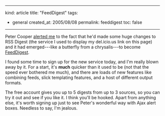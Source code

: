 -----
kind: article
title: "FeedDigest"
tags:
- general
created_at: 2005/08/08
permalink: feeddigest
toc: false
-----

<p>Peter Cooper <a href="http://www.rousette.org.uk/blog/archives/2005/07/29/freak-weather/#comment-3957">alerted me</a> to the fact that he'd made some huge changes to RSS Digest (the service I used to display my del.icio.us link on this page) and it had emerged---like a butterfly from a chrysalis---to become <a href="http://www.feeddigest.com/">FeedDigest</a>.</p>

<p>I found some time to sign up for the new service today, and I'm really blown away by it. For a start, it's <strong>much</strong> quicker than it used to be (not that the speed ever bothered me much), and there are loads of new features like combining feeds, slick templating features, and a host of different output formats.</p>

<p>The free account gives you up to 5 digests from up to 3 sources, so you can try it out and see if you like it. I think you'll be hooked. Apart from anything else, it's worth signing up just to see Peter's wonderful way with Ajax alert boxes. Needless to say, I'm jealous.</p>


